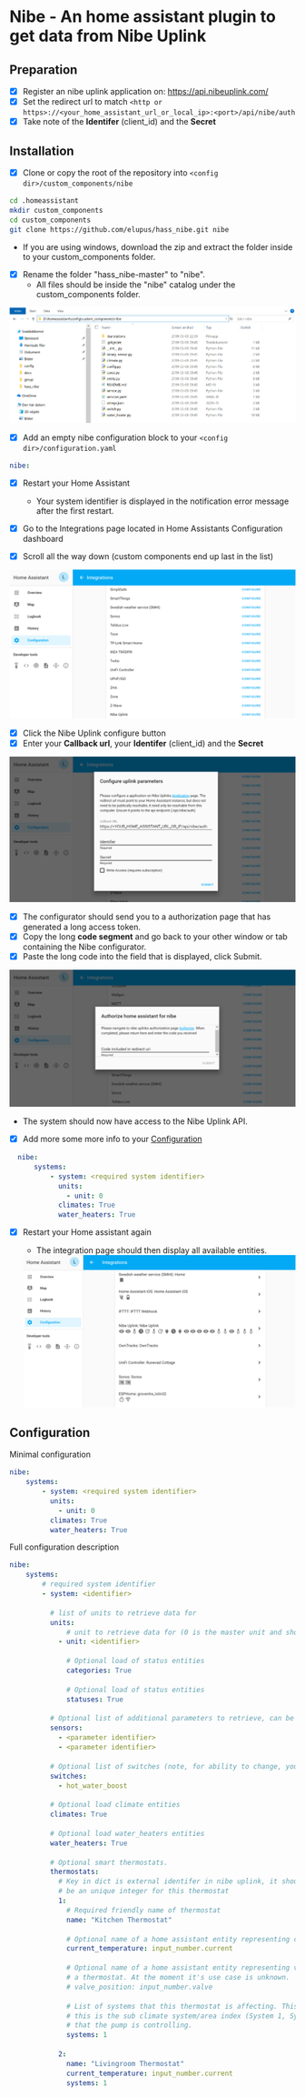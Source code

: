 Nibe - An home assistant plugin to get data from Nibe Uplink
============================================================

Preparation
------------

  - [x] Register an nibe uplink application on: https://api.nibeuplink.com/
  - [x] Set the redirect url to match `<http or https>://<your_home_assistant_url_or_local_ip>:<port>/api/nibe/auth`
  - [x] Take note of the **Identifer** (client_id) and the **Secret**

Installation
------------

  - [x] Clone or copy the root of the repository into `<config dir>/custom_components/nibe`

```bash
cd .homeassistant
mkdir custom_components
cd custom_components
git clone https://github.com/elupus/hass_nibe.git nibe
```

  * If you are using windows, download the zip and extract the folder inside to your custom_components folder.
  - [x] Rename the folder "hass_nibe-master" to "nibe".
    * All files should be inside the "nibe" catalog under the custom_components folder.

  <img src="/docs/nibe_files_windows.png" alt="Windows folder" />


  - [x] Add an empty nibe configuration block to your `<config dir>/configuration.yaml`
```yaml
nibe:
```
  - [x] Restart your Home Assistant
    * Your system identifier is displayed in the notification error message after the first restart.

  - [x] Go to the Integrations page located in Home Assistants Configuration dashboard
  - [x] Scroll all the way down (custom components end up last in the list)

  <img src="/docs/integrations.png" alt="Integrations page" />

  - [x] Click the Nibe Uplink configure button
  - [x] Enter your **Callback url**, your **Identifer** (client_id) and the **Secret**

  <img src="/docs/nibe_config.png" alt="Configure uplink parameters" />

  - [x] The configurator should send you to a authorization page that has generated a long access token.
  - [x] Copy the long **code segment** and go back to your other window or tab containing the Nibe configurator.
  - [x] Paste the long code into the field that is displayed, click Submit.

  <img src="/docs/nibe_authorize.png" alt="Authorize home assistant for nibe" />

  * The system should now have access to the Nibe Uplink API.

  - [x] Add more some more info to your [Configuration](README.md#configuration)
```yaml
  nibe:
      systems:
          - system: <required system identifier>
            units:
              - unit: 0
            climates: True
            water_heaters: True
```
- [x] Restart your Home assistant again
  * The integration page should then display all available entities. 

  <img src="/docs/nibe_integration.png" alt="Integration page example" />

Configuration
-------------

Minimal configuration
```yaml
nibe:
    systems:
        - system: <required system identifier>
          units:
            - unit: 0
          climates: True
          water_heaters: True
```

Full configuration description
```yaml
nibe:
    systems:
        # required system identifier
        - system: <identifier>

          # list of units to retrieve data for
          units:
              # unit to retrieve data for (0 is the master unit and should always exist)
            - unit: <identifier>

              # Optional load of status entities
              categories: True

              # Optional load of status entities
              statuses: True

          # Optional list of additional parameters to retrieve, can be done here or on the sensor platform.
          sensors:
            - <parameter identifier>
            - <parameter identifier>

          # Optional list of switches (note, for ability to change, you need to use writeaccess and have payed license).
          switches:
            - hot_water_boost

          # Optional load climate entities
          climates: True

          # Optional load water_heaters entities
          water_heaters: True

          # Optional smart thermostats.
          thermostats:
            # Key in dict is external identifer in nibe uplink, it should
            # be an unique integer for this thermostat
            1:
              # Required friendly name of thermostat
              name: "Kitchen Thermostat"

              # Optional name of a home assistant entity representing current temperature
              current_temperature: input_number.current

              # Optional name of a home assistant entity representing valve position of
              # a thermostat. At the moment it's use case is unknown.
              # valve_position: input_number.valve

              # List of systems that this thermostat is affecting. This is
              # this is the sub climate system/area index (System 1, System 2, ..)
              # that the pump is controlling.
              systems: 1

            2:
              name: "Livingroom Thermostat"
              current_temperature: input_number.current
              systems: 1
```
